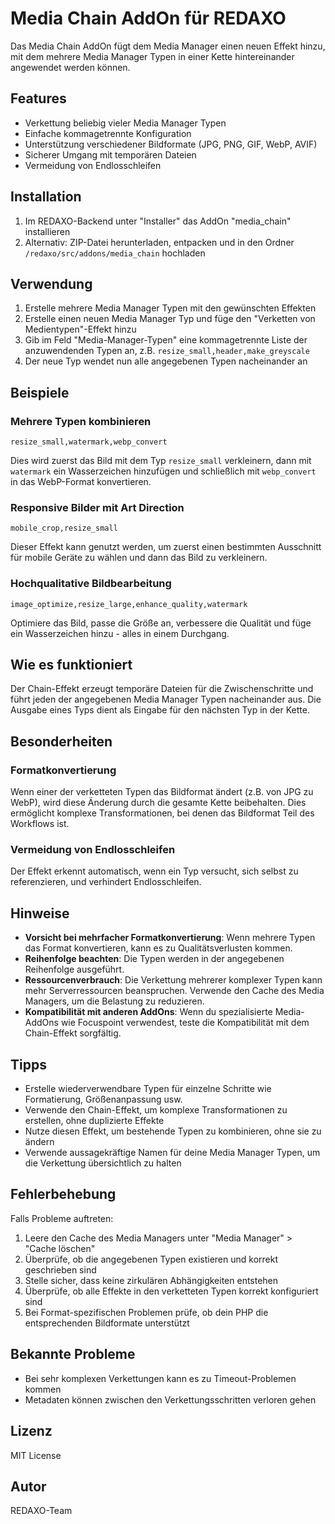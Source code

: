 # Media Chain AddOn für REDAXO

Das Media Chain AddOn fügt dem Media Manager einen neuen Effekt hinzu, mit dem mehrere Media Manager Typen in einer Kette hintereinander angewendet werden können.

## Features

- Verkettung beliebig vieler Media Manager Typen
- Einfache kommagetrennte Konfiguration
- Unterstützung verschiedener Bildformate (JPG, PNG, GIF, WebP, AVIF)
- Sicherer Umgang mit temporären Dateien
- Vermeidung von Endlosschleifen

## Installation

1. Im REDAXO-Backend unter "Installer" das AddOn "media_chain" installieren
2. Alternativ: ZIP-Datei herunterladen, entpacken und in den Ordner `/redaxo/src/addons/media_chain` hochladen

## Verwendung

1. Erstelle mehrere Media Manager Typen mit den gewünschten Effekten
2. Erstelle einen neuen Media Manager Typ und füge den "Verketten von Medientypen"-Effekt hinzu
3. Gib im Feld "Media-Manager-Typen" eine kommagetrennte Liste der anzuwendenden Typen an, z.B. `resize_small,header,make_greyscale`
4. Der neue Typ wendet nun alle angegebenen Typen nacheinander an

## Beispiele

### Mehrere Typen kombinieren

```
resize_small,watermark,webp_convert
```

Dies wird zuerst das Bild mit dem Typ `resize_small` verkleinern, dann mit `watermark` ein Wasserzeichen hinzufügen und schließlich mit `webp_convert` in das WebP-Format konvertieren.

### Responsive Bilder mit Art Direction

```
mobile_crop,resize_small
```

Dieser Effekt kann genutzt werden, um zuerst einen bestimmten Ausschnitt für mobile Geräte zu wählen und dann das Bild zu verkleinern.

### Hochqualitative Bildbearbeitung

```
image_optimize,resize_large,enhance_quality,watermark
```

Optimiere das Bild, passe die Größe an, verbessere die Qualität und füge ein Wasserzeichen hinzu - alles in einem Durchgang.

## Wie es funktioniert

Der Chain-Effekt erzeugt temporäre Dateien für die Zwischenschritte und führt jeden der angegebenen Media Manager Typen nacheinander aus. Die Ausgabe eines Typs dient als Eingabe für den nächsten Typ in der Kette.

## Besonderheiten

### Formatkonvertierung

Wenn einer der verketteten Typen das Bildformat ändert (z.B. von JPG zu WebP), wird diese Änderung durch die gesamte Kette beibehalten. Dies ermöglicht komplexe Transformationen, bei denen das Bildformat Teil des Workflows ist.

### Vermeidung von Endlosschleifen

Der Effekt erkennt automatisch, wenn ein Typ versucht, sich selbst zu referenzieren, und verhindert Endlosschleifen.

## Hinweise

- **Vorsicht bei mehrfacher Formatkonvertierung**: Wenn mehrere Typen das Format konvertieren, kann es zu Qualitätsverlusten kommen.
- **Reihenfolge beachten**: Die Typen werden in der angegebenen Reihenfolge ausgeführt.
- **Ressourcenverbrauch**: Die Verkettung mehrerer komplexer Typen kann mehr Serverressourcen beanspruchen. Verwende den Cache des Media Managers, um die Belastung zu reduzieren.
- **Kompatibilität mit anderen AddOns**: Wenn du spezialisierte Media-AddOns wie Focuspoint verwendest, teste die Kompatibilität mit dem Chain-Effekt sorgfältig.

## Tipps

- Erstelle wiederverwendbare Typen für einzelne Schritte wie Formatierung, Größenanpassung usw.
- Verwende den Chain-Effekt, um komplexe Transformationen zu erstellen, ohne duplizierte Effekte
- Nutze diesen Effekt, um bestehende Typen zu kombinieren, ohne sie zu ändern
- Verwende aussagekräftige Namen für deine Media Manager Typen, um die Verkettung übersichtlich zu halten

## Fehlerbehebung

Falls Probleme auftreten:

1. Leere den Cache des Media Managers unter "Media Manager" > "Cache löschen"
2. Überprüfe, ob die angegebenen Typen existieren und korrekt geschrieben sind
3. Stelle sicher, dass keine zirkulären Abhängigkeiten entstehen
4. Überprüfe, ob alle Effekte in den verketteten Typen korrekt konfiguriert sind
5. Bei Format-spezifischen Problemen prüfe, ob dein PHP die entsprechenden Bildformate unterstützt

## Bekannte Probleme

- Bei sehr komplexen Verkettungen kann es zu Timeout-Problemen kommen
- Metadaten können zwischen den Verkettungsschritten verloren gehen

## Lizenz

MIT License

## Autor

REDAXO-Team
